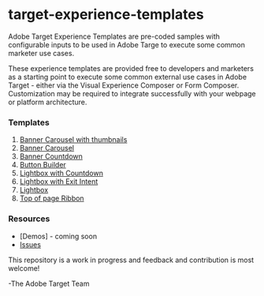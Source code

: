 # target-experience-templates

Adobe Target Experience Templates are pre-coded samples with configurable inputs to be used in Adobe Targe to execute some common  marketer use cases.

These experience templates are provided free to developers and marketers as a starting point to execute some common external use cases in Adobe Target - either via the Visual Experience Composer or Form Composer. Customization may be required to integrate successfully with your webpage or platform architecture.

### Templates
1. [Banner Carousel with thumbnails](https://github.com/Adobe-Marketing-Cloud/target-experience-templates/tree/master/banner-carousel-thumbnails)
2. [Banner Carousel](https://github.com/Adobe-Marketing-Cloud/target-experience-templates/tree/master/banner-carousel)
3. [Banner Countdown](https://github.com/Adobe-Marketing-Cloud/target-experience-templates/tree/master/banner-countdown)
4. [Button Builder](https://github.com/Adobe-Marketing-Cloud/target-experience-templates/tree/master/button) 
5. [Lightbox with Countdown](https://github.com/Adobe-Marketing-Cloud/target-experience-templates/tree/master/lightbox-countdown)
6. [Lightbox with Exit Intent](https://github.com/Adobe-Marketing-Cloud/target-experience-templates/tree/master/lightbox-exit-intent)
7. [Lightbox](https://github.com/Adobe-Marketing-Cloud/target-experience-templates/tree/master/lightbox)
8. [Top of page Ribbon](https://github.com/Adobe-Marketing-Cloud/target-experience-templates/tree/master/ribbon)

### Resources
* [Demos] - coming soon
* [Issues](https://github.com/Adobe-Marketing-Cloud/target-experience-templates/issues)



This repository is a work in progress and feedback and contribution is most welcome!

-The Adobe Target Team 
